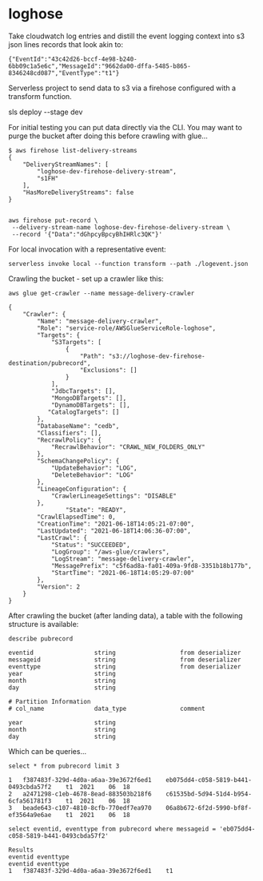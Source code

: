 # loghose

Take cloudwatch log entries and distill the event logging context into s3 json lines records that look akin to:

```
{"EventId":"43c42d26-bccf-4e98-b240-6bb09c1a5e6c","MessageId":"9662da00-dffa-5485-b865-8346248cd087","EventType":"t1"}
```

Serverless project to send data to s3 via a firehose configured with a transform function.

sls deploy --stage dev

For initial testing you can put data directly via the CLI. You may want to purge the bucket after doing this before crawling with glue...

```
$ aws firehose list-delivery-streams
{
    "DeliveryStreamNames": [
        "loghose-dev-firehose-delivery-stream",
        "s1FH"
    ],
    "HasMoreDeliveryStreams": false
}


aws firehose put-record \
 --delivery-stream-name loghose-dev-firehose-delivery-stream \
 --record '{"Data":"dGhpcyBpcyBhIHRlc3QK"}'
```

For local invocation with a representative event:

```
serverless invoke local --function transform --path ./logevent.json 
```

Crawling the bucket - set up a crawler like this:

```
aws glue get-crawler --name message-delivery-crawler

{
    "Crawler": {
        "Name": "message-delivery-crawler",
        "Role": "service-role/AWSGlueServiceRole-loghose",
        "Targets": {
            "S3Targets": [
                {
                    "Path": "s3://loghose-dev-firehose-destination/pubrecord",
                    "Exclusions": []
                }
            ],
            "JdbcTargets": [],
            "MongoDBTargets": [],
            "DynamoDBTargets": [],
           "CatalogTargets": []
        },
        "DatabaseName": "cedb",
        "Classifiers": [],
        "RecrawlPolicy": {
            "RecrawlBehavior": "CRAWL_NEW_FOLDERS_ONLY"
        },
        "SchemaChangePolicy": {
            "UpdateBehavior": "LOG",
            "DeleteBehavior": "LOG"
        },
        "LineageConfiguration": {
            "CrawlerLineageSettings": "DISABLE"
        },
                "State": "READY",
        "CrawlElapsedTime": 0,
        "CreationTime": "2021-06-18T14:05:21-07:00",
        "LastUpdated": "2021-06-18T14:06:36-07:00",
        "LastCrawl": {
            "Status": "SUCCEEDED",
            "LogGroup": "/aws-glue/crawlers",
            "LogStream": "message-delivery-crawler",
            "MessagePrefix": "c5f6ad8a-fa01-409a-9fd8-3351b18b177b",
            "StartTime": "2021-06-18T14:05:29-07:00"
        },
        "Version": 2
    }
}
```

After crawling the bucket (after landing data), a table with the following structure is available:

```
describe pubrecord

eventid             	string              	from deserializer   
messageid           	string              	from deserializer   
eventtype           	string              	from deserializer   
year                	string              	                    
month               	string              	                    
day                 	string              	                    
	 	 
# Partition Information	 	 
# col_name            	data_type           	comment             
	 	 
year                	string              	                    
month               	string              	                    
day                 	string       
```

Which can be queries...

```
select * from pubrecord limit 3

1   f387483f-329d-4d0a-a6aa-39e3672f6ed1	eb075dd4-c058-5819-b441-0493cbda57f2	t1	2021	06	18
2	a2471298-c1eb-4678-8ead-883503b218f6	c61535bd-5d94-51d4-b954-6cfa561781f3	t1	2021	06	18
3	beade643-c107-4810-8cfb-770edf7ea970	06a8b672-6f2d-5990-bf8f-ef3564a9e6ae	t1	2021	06	18

select eventid, eventtype from pubrecord where messageid = 'eb075dd4-c058-5819-b441-0493cbda57f2'

Results
eventid	eventtype
eventid	eventtype
1	f387483f-329d-4d0a-a6aa-39e3672f6ed1	t1
```
